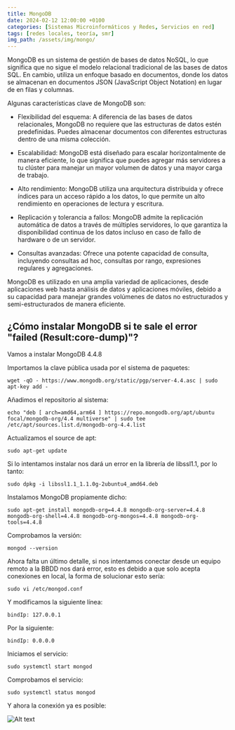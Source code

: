 ```yaml
---
title: MongoDB
date: 2024-02-12 12:00:00 +0100
categories: [Sistemas Microinformáticos y Redes, Servicios en red]
tags: [redes locales, teoría, smr]
img_path: /assets/img/mongo/
---
```


MongoDB es un sistema de gestión de bases de datos NoSQL, lo que significa que no sigue el modelo relacional tradicional de las bases de datos SQL. En cambio, utiliza un enfoque basado en documentos, donde los datos se almacenan en documentos JSON (JavaScript Object Notation) en lugar de en filas y columnas.

Algunas características clave de MongoDB son:

- Flexibilidad del esquema: A diferencia de las bases de datos relacionales, MongoDB no requiere que las estructuras de datos estén predefinidas. Puedes almacenar documentos con diferentes estructuras dentro de una misma colección.

- Escalabilidad: MongoDB está diseñado para escalar horizontalmente de manera eficiente, lo que significa que puedes agregar más servidores a tu clúster para manejar un mayor volumen de datos y una mayor carga de trabajo.

- Alto rendimiento: MongoDB utiliza una arquitectura distribuida y ofrece índices para un acceso rápido a los datos, lo que permite un alto rendimiento en operaciones de lectura y escritura.

- Replicación y tolerancia a fallos: MongoDB admite la replicación automática de datos a través de múltiples servidores, lo que garantiza la disponibilidad continua de los datos incluso en caso de fallo de hardware o de un servidor.

- Consultas avanzadas: Ofrece una potente capacidad de consulta, incluyendo consultas ad hoc, consultas por rango, expresiones regulares y agregaciones.

MongoDB es utilizado en una amplia variedad de aplicaciones, desde aplicaciones web hasta análisis de datos y aplicaciones móviles, debido a su capacidad para manejar grandes volúmenes de datos no estructurados y semi-estructurados de manera eficiente.

## ¿Cómo instalar MongoDB si te sale el error "failed (Result:core-dump)"?

Vamos a instalar MongoDB 4.4.8

Importamos la clave pública usada por el sistema de paquetes:

```wget -qO - https://www.mongodb.org/static/pgp/server-4.4.asc | sudo apt-key add -```

Añadimos el repositorio al sistema:

```echo "deb [ arch=amd64,arm64 ] https://repo.mongodb.org/apt/ubuntu focal/mongodb-org/4.4 multiverse" | sudo tee /etc/apt/sources.list.d/mongodb-org-4.4.list```

Actualizamos el source de apt:

```sudo apt-get update```

Si lo intentamos instalar nos dará un error en la librería de libssl1.1, por lo tanto:

```wget http://archive.ubuntu.com/ubuntu/pool/main/o/openssl/libssl1.1_1.1.0g-2ubuntu4_amd64.deb
sudo dpkg -i libssl1.1_1.1.0g-2ubuntu4_amd64.deb
```

Instalamos MongoDB propiamente dicho:

```sudo apt-get install mongodb-org=4.4.8 mongodb-org-server=4.4.8 mongodb-org-shell=4.4.8 mongodb-org-mongos=4.4.8 mongodb-org-tools=4.4.8```

Comprobamos la versión:

```mongod --version```

Ahora falta un último detalle, si nos intentamos conectar desde un equipo remoto a la BBDD nos dará error, esto es debido a que solo acepta conexiones en local, la forma de solucionar esto sería:

```sudo vi /etc/mongod.conf```

Y modificamos la siguiente línea:

```bindIp: 127.0.0.1```

Por la siguiente:

```bindIp: 0.0.0.0```

Iniciamos el servicio:

```sudo systemctl start mongod```

Comprobamos el servicio:

```sudo systemctl status mongod```

Y ahora la conexión ya es posible:

![Alt text](conexionMongoDB.png)